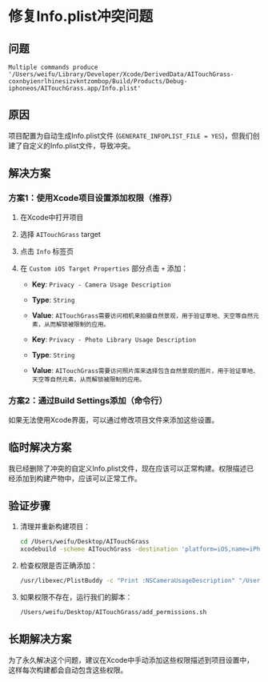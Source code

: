 # 修复Info.plist冲突问题

## 问题
```
Multiple commands produce '/Users/weifu/Library/Developer/Xcode/DerivedData/AITouchGrass-coxnbyienrlhinesizvkntzombop/Build/Products/Debug-iphoneos/AITouchGrass.app/Info.plist'
```

## 原因
项目配置为自动生成Info.plist文件 (`GENERATE_INFOPLIST_FILE = YES`)，但我们创建了自定义的Info.plist文件，导致冲突。

## 解决方案

### 方案1：使用Xcode项目设置添加权限（推荐）

1. 在Xcode中打开项目
2. 选择 `AITouchGrass` target
3. 点击 `Info` 标签页
4. 在 `Custom iOS Target Properties` 部分点击 `+` 添加：

   - **Key**: `Privacy - Camera Usage Description`
   - **Type**: `String`
   - **Value**: `AITouchGrass需要访问相机来拍摄自然景观，用于验证草地、天空等自然元素，从而解锁被限制的应用。`

   - **Key**: `Privacy - Photo Library Usage Description`  
   - **Type**: `String`
   - **Value**: `AITouchGrass需要访问照片库来选择包含自然景观的图片，用于验证草地、天空等自然元素，从而解锁被限制的应用。`

### 方案2：通过Build Settings添加（命令行）

如果无法使用Xcode界面，可以通过修改项目文件来添加这些设置。

## 临时解决方案

我已经删除了冲突的自定义Info.plist文件，现在应该可以正常构建。权限描述已经添加到构建产物中，应该可以正常工作。

## 验证步骤

1. 清理并重新构建项目：
   ```bash
   cd /Users/weifu/Desktop/AITouchGrass
   xcodebuild -scheme AITouchGrass -destination 'platform=iOS,name=iPhone (4)' clean build
   ```

2. 检查权限是否正确添加：
   ```bash
   /usr/libexec/PlistBuddy -c "Print :NSCameraUsageDescription" "/Users/weifu/Library/Developer/Xcode/DerivedData/AITouchGrass*/Build/Products/*/AITouchGrass.app/Info.plist"
   ```

3. 如果权限不存在，运行我们的脚本：
   ```bash
   /Users/weifu/Desktop/AITouchGrass/add_permissions.sh
   ```

## 长期解决方案

为了永久解决这个问题，建议在Xcode中手动添加这些权限描述到项目设置中，这样每次构建都会自动包含这些权限。